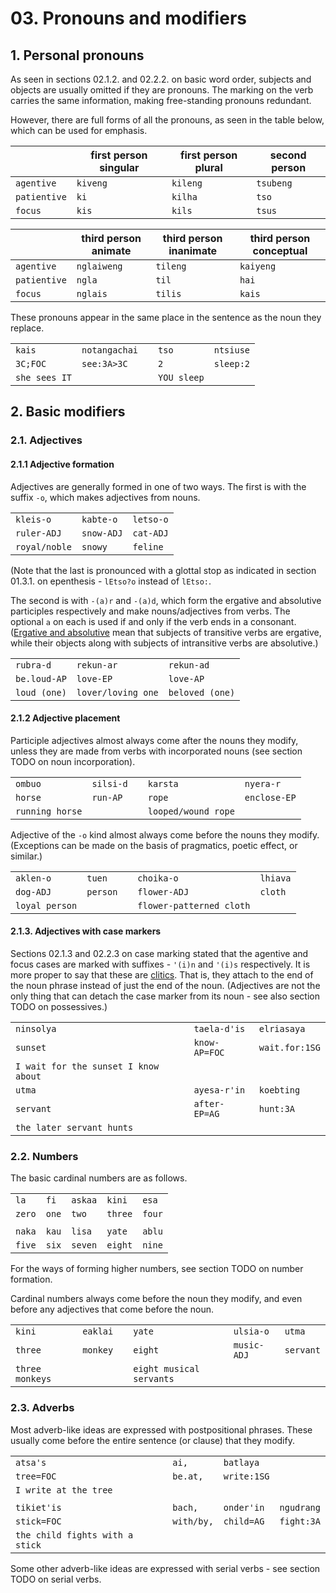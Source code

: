 # 03. Pronouns and modifiers

## 1. Personal pronouns

As seen in sections 02.1.2. and 02.2.2. on basic word order, subjects and objects are
usually omitted if they are pronouns. The marking on the verb carries the same
information, making free-standing pronouns redundant.

However, there are full forms of all the pronouns, as seen in the table below, which can
be used for emphasis.

| | first person singular | first person plural | second person |
|---|---|---|---|
| ```agentive``` | ```kiveng``` | ```kileng``` | ```tsubeng``` |
| ```patientive``` | ```ki``` | ```kilha``` | ```tso``` |
| ```focus``` | ```kis``` | ```kils``` | ```tsus``` |

| | third person animate | third person inanimate | third person conceptual |
|---|---|---|---|
| ```agentive``` | ```nglaiweng``` | ```tileng``` | ```kaiyeng``` |
| ```patientive``` | ```ngla``` | ```til``` | ```hai``` |
| ```focus``` | ```nglais``` | ```tilis``` | ```kais``` |

These pronouns appear in the same place in the sentence as the noun they replace.

| | | | | |
|---|---|---|---|---|
| ```kais``` | ```notangachai``` | | ```tso``` | ```ntsiuse``` |
| ```3C;FOC``` | ```see:3A>3C``` | | ```2``` | ```sleep:2``` |
| ```she sees IT``` | | | ```YOU sleep``` | |

## 2. Basic modifiers

### 2.1. Adjectives

#### 2.1.1 Adjective formation

Adjectives are generally formed in one of two ways. The first is with the suffix
```-o```, which makes adjectives from nouns.

| | | |
|---|---|---|
| ```kleis-o``` | ```kabte-o``` | ```letso-o``` |
| ```ruler-ADJ``` | ```snow-ADJ``` | ```cat-ADJ``` |
| ```royal/noble``` | ```snowy``` | ```feline``` |

(Note that the last is pronounced with a glottal stop as indicated in section 01.3.1.
on epenthesis - ```lEtso?o``` instead of ```lEtso:```.

The second is with ```-(a)r``` and ```-(a)d```, which form the ergative and absolutive
participles respectively and make nouns/adjectives from verbs. The optional ```a```
on each is used if and only if the verb ends in a consonant. ([Ergative and
absolutive](https://en.wikipedia.org/wiki/Ergative%E2%80%93absolutive_language) mean
that subjects of transitive verbs are ergative, while their objects along with
subjects of intransitive verbs are absolutive.)

| | | |
|---|---|---|
| ```rubra-d``` | ```rekun-ar``` | ```rekun-ad``` |
| ```be.loud-AP``` | ```love-EP``` | ```love-AP``` |
| ```loud (one)``` | ```lover/loving one``` | ```beloved (one)``` |

#### 2.1.2 Adjective placement

Participle adjectives almost always come after the nouns they modify, unless they are
made from verbs with incorporated nouns (see section TODO on noun incorporation).

| | | | | |
|---|---|---|---|---|
| ```ombuo``` | ```silsi-d``` | | ```karsta``` | ```nyera-r``` |
| ```horse``` | ```run-AP``` | | ```rope``` | ```enclose-EP``` |
| ```running horse``` | | | ```looped/wound rope``` | |

Adjective of the ```-o``` kind almost always come before the nouns they modify.
(Exceptions can be made on the basis of pragmatics, poetic effect, or similar.)

| | | | | |
|---|---|---|---|---|
| ```aklen-o``` | ```tuen``` | | ```choika-o``` | ```lhiava``` |
| ```dog-ADJ``` | ```person``` | | ```flower-ADJ``` | ```cloth``` |
| ```loyal person``` | | | ```flower-patterned cloth``` | |

#### 2.1.3. Adjectives with case markers

Sections 02.1.3 and 02.2.3 on case marking stated that the agentive and focus cases
are marked with suffixes - ```'(i)n``` and ```'(i)s``` respectively. It is more proper
to say that these are [clitics](https://en.wikipedia.org/wiki/Clitic). That is, they
attach to the end of the noun phrase instead of just the end of the noun. (Adjectives
are not the only thing that can detach the case marker from its noun - see also section
TODO on possessives.)

| | | |
|---|---|---|
| ```ninsolya``` | ```taela-d'is``` | ```elriasaya``` |
| ```sunset``` | ```know-AP=FOC``` | ```wait.for:1SG``` |
| ```I wait for the sunset I know about``` |
| ```utma``` | ```ayesa-r'in``` | ```koebting``` |
| ```servant``` | ```after-EP=AG``` | ```hunt:3A``` |
| ```the later servant hunts``` | | |

### 2.2. Numbers

The basic cardinal numbers are as follows.

| | | | | |
|---|---|---|---|---|
| ```la``` | ```fi``` | ```askaa``` | ```kini``` | ```esa``` |
| ```zero``` | ```one``` | ```two``` | ```three``` | ```four``` |
| | | | | |
| ```naka``` | ```kau``` | ```lisa``` | ```yate``` | ```ablu``` |
| ```five``` | ```six``` | ```seven``` | ```eight``` | ```nine``` |

For the ways of forming higher numbers, see section TODO on number formation.

Cardinal numbers always come before the noun they modify, and even before any
adjectives that come before the noun.

| | | | | | |
|---|---|---|---|---|---|
| ```kini``` | ```eaklai``` | | ```yate``` | ```ulsia-o``` | ```utma``` |
| ```three``` | ```monkey``` | | ```eight``` | ```music-ADJ``` | ```servant``` |
| ```three monkeys``` | | | ```eight musical servants``` | | |

### 2.3. Adverbs

Most adverb-like ideas are expressed with postpositional phrases. These usually come
before the entire sentence (or clause) that they modify.

| | | | |
|---|---|---|---|
| ```atsa's``` | ```ai,``` | ```batlaya``` | |
| ```tree=FOC``` | ```be.at,``` | ```write:1SG``` | |
| ```I write at the tree``` | | | |
| | | | |
| ```tikiet'is``` | ```bach,``` | ```onder'in``` | ```ngudrang``` |
| ```stick=FOC``` | ```with/by,``` | ```child=AG``` | ```fight:3A``` |
| ```the child fights with a stick``` | | |

Some other adverb-like ideas are expressed with serial verbs - see section TODO on
serial verbs.